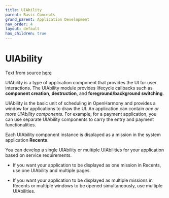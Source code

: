 ```yaml
---
title: UIAbility
parent: Basic Concepts
grand_parent: Application Development
nav_order: 4
layout: default
has_children: true
---
```


# UIAbility

Text from source [here](https://github.com/eclipse-oniro-mirrors/docs/blob/OpenHarmony-4.1-Release/en/application-dev/reference/apis-ability-kit/js-apis-app-ability-uiAbility.md)

UIAbility is a type of application component that provides the UI for user interactions. The UIAbility module provides lifecycle callbacks such as **component creation**, **destruction**, and **foreground/background switching**. 

UIAbility is the basic unit of scheduling in OpenHarmony and provides a window for applications to draw the UI. An application can contain _one or more UIAbility components_. For example, for a payment application, you can use separate UIAbility components to carry the entry and payment functionalities.

Each UIAbility component instance is displayed as a mission in the system application **Recents**.

You can develop a single UIAbility or multiple UIAbilities for your application based on service requirements.

- If you want your application to be displayed as one mission in Recents, use one UIAbility and multiple pages.

- If you want your application to be displayed as multiple missions in Recents or multiple windows to be opened simultaneously, use multiple UIAbilities.


